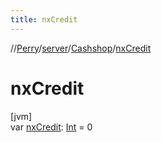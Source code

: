 ```yaml
---
title: nxCredit
---
```

//[Perry](../../../index.html)/[server](../index.html)/[Cashshop](index.html)/[nxCredit](nx-credit.html)



# nxCredit



[jvm]\
var [nxCredit](nx-credit.html): [Int](https://kotlinlang.org/api/latest/jvm/stdlib/kotlin/-int/index.html) = 0




